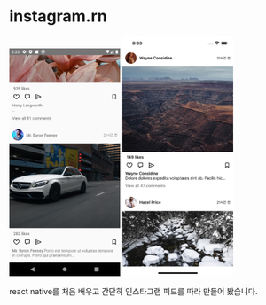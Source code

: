 # instagram.rn

<img src="/images/android.png" alt="android" width="200"/>
<img src="/images/ios.png" alt="ios" width="200"/>

react native를 처음 배우고 간단히 인스타그램 피드를 따라 만들어 봤습니다.
